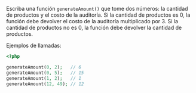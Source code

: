 
Escriba una función `generateAmount()` que tome dos números: la cantidad de productos y el costo de la auditoría. Si la cantidad de productos es 0, la función debe devolver el costo de la auditoría multiplicado por 3. Si la cantidad de productos no es 0, la función debe devolver la cantidad de productos.

Ejemplos de llamadas:

```php
<?php

generateAmount(0, 2);   // 6
generateAmount(0, 5);   // 15
generateAmount(1, 2);   // 1
generateAmount(12, 49); // 12
```
